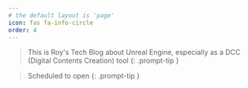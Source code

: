 ```yaml
---
# the default layout is 'page'
icon: fas fa-info-circle
order: 4
---
```



> This is Roy's Tech Blog about Unreal Engine, especially as a DCC (Digital Contents Creation) tool
{: .prompt-tip }

> Scheduled to open
{: .prompt-tip }
